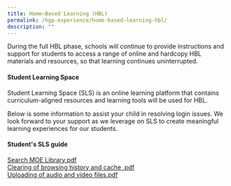 ```yaml
---
title: Home–Based Learning (HBL)
permalink: /hgp-experience/home-based-learning-hbl/
description: ""
---
```

<p>During the full HBL phase, schools will continue to provide instructions and support for students to access a range of online and hardcopy HBL materials and resources, so that learning continues uninterrupted.</p>
<h4><strong>Student Learning Space</strong></h4>
<p>Student Learning Space (SLS) is an online learning platform that contains curriculum-aligned resources and learning tools will be used for HBL.</p>
<p>Below is some information to assist your child in resolving login issues. We look forward to your support as we leverage on SLS to create meaningful learning experiences for our students.&nbsp;</p>
<h4><strong>Student's SLS guide</strong></h4>
<p><a href="/files/Search%20MOE%20Library.pdf">Search MOE Library.pdf</a><br /><a href="/files/Clearing%20of%20browsing%20history%20and%20cache%20.pdf">Clearing of browsing history and cache .pdf</a><br /><a href="/files/Uploading%20of%20audio%20and%20video%20files.pdf">Uploading of audio and video files.pdf</a></p>